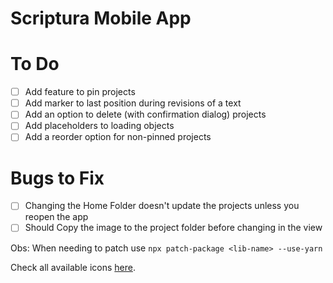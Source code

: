 # Scriptura Mobile App

# To Do

- [ ] Add feature to pin projects
- [ ] Add marker to last position during revisions of a text
- [ ] Add an option to delete (with confirmation dialog) projects
- [ ] Add placeholders to loading objects
- [ ] Add a reorder option for non-pinned projects

# Bugs to Fix
- [ ] Changing the Home Folder doesn't update the projects unless you reopen the app
- [ ] Should Copy the image to the project folder before changing in the view

Obs: When needing to patch use `npx patch-package <lib-name> --use-yarn`

Check all available icons [here](https://oblador.github.io/react-native-vector-icons/).
